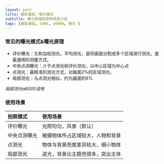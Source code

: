 ```yaml
---
layout: post
title: 摄影基础：曝光模式
subtitle: 曝光原理和使用场景介绍
tags: [摄影基础, SONY, a6000, 曝光 ]
---
```

### 常见的曝光模式&曝光原理
- 评价曝光：又称加权测光，平均测光，是将画面分割成多个区域进行测光，是最通用的测量方式。
- 中央点测曝光：介于点测光和评价测光，以中心区域为中心点
- 点测光：最精准的测光方式，对画面2%的区域测光。
- 局部测光：与点测光相似，约为画面的6%

*局部测光a6000没有*
### 使用场景
| 拍照模式 | 使用场景 |
| :------ | :--- |
| 评价曝光 | 光照均匀，风景（默认）|
| 中央点测曝光 | 被摄物体所占区域较大，人物和背景| 
| 点测光 | 物体与背景亮度差异较大，细小物体 | 
| 局部测光| 逆光，背景比主题亮很多，突出主体| 